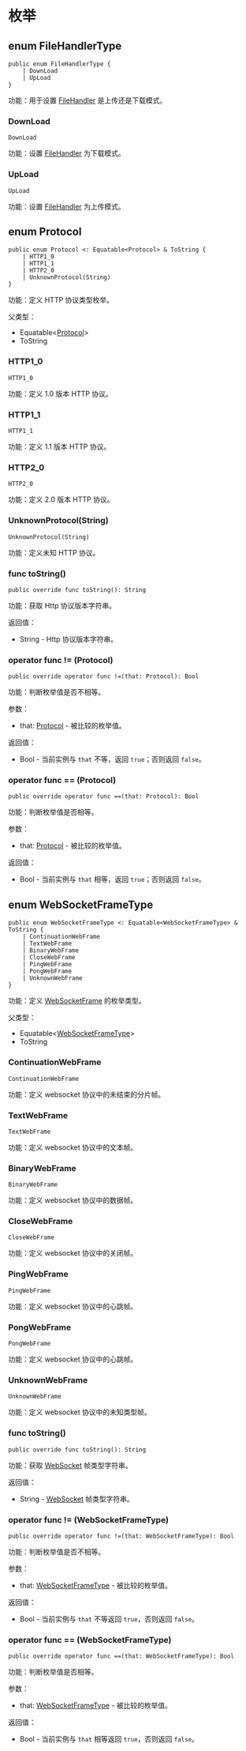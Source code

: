 # 枚举

## enum FileHandlerType

```cangjie
public enum FileHandlerType {
    | DownLoad
    | UpLoad
}
```

功能：用于设置 [FileHandler](http_package_classes.md#class-filehandler) 是上传还是下载模式。

### DownLoad

```cangjie
DownLoad
```

功能：设置 [FileHandler](http_package_classes.md#class-filehandler) 为下载模式。

### UpLoad

```cangjie
UpLoad
```

功能：设置 [FileHandler](http_package_classes.md#class-filehandler) 为上传模式。

## enum Protocol

```cangjie
public enum Protocol <: Equatable<Protocol> & ToString {
    | HTTP1_0
    | HTTP1_1
    | HTTP2_0
    | UnknownProtocol(String)
}
```

功能：定义 HTTP 协议类型枚举。

父类型：

- Equatable\<[Protocol](#enum-protocol)>
- ToString

### HTTP1_0

```cangjie
HTTP1_0
```

功能：定义 1.0 版本 HTTP 协议。

### HTTP1_1

```cangjie
HTTP1_1
```

功能：定义 1.1 版本 HTTP 协议。

### HTTP2_0

```cangjie
HTTP2_0
```

功能：定义 2.0 版本 HTTP 协议。

### UnknownProtocol(String)

```cangjie
UnknownProtocol(String)
```

功能：定义未知 HTTP 协议。

### func toString()

```cangjie
public override func toString(): String
```

功能：获取 Http 协议版本字符串。

返回值：

- String - Http 协议版本字符串。

### operator func != (Protocol)

```cangjie
public override operator func !=(that: Protocol): Bool
```

功能：判断枚举值是否不相等。

参数：

- that: [Protocol](http_package_enums.md#enum-protocol) - 被比较的枚举值。

返回值：

- Bool - 当前实例与 `that` 不等，返回 `true`；否则返回 `false`。

### operator func == (Protocol)

```cangjie
public override operator func ==(that: Protocol): Bool
```

功能：判断枚举值是否相等。

参数：

- that: [Protocol](http_package_enums.md#enum-protocol) - 被比较的枚举值。

返回值：

- Bool - 当前实例与 `that` 相等，返回 `true`；否则返回 `false`。

## enum WebSocketFrameType

```cangjie
public enum WebSocketFrameType <: Equatable<WebSocketFrameType> & ToString {
    | ContinuationWebFrame
    | TextWebFrame
    | BinaryWebFrame
    | CloseWebFrame
    | PingWebFrame
    | PongWebFrame
    | UnknownWebFrame
}
```

功能：定义 [WebSocketFrame](http_package_classes.md#class-websocketframe) 的枚举类型。

父类型：

- Equatable\<[WebSocketFrameType](#enum-websocketframetype)>
- ToString

### ContinuationWebFrame

```cangjie
ContinuationWebFrame
```

功能：定义 websocket 协议中的未结束的分片帧。

### TextWebFrame

```cangjie
TextWebFrame
```

功能：定义 websocket 协议中的文本帧。

### BinaryWebFrame

```cangjie
BinaryWebFrame
```

功能：定义 websocket 协议中的数据帧。

### CloseWebFrame

```cangjie
CloseWebFrame
```

功能：定义 websocket 协议中的关闭帧。

### PingWebFrame

```cangjie
PingWebFrame
```

功能：定义 websocket 协议中的心跳帧。

### PongWebFrame

```cangjie
PongWebFrame
```

功能：定义 websocket 协议中的心跳帧。

### UnknownWebFrame

```cangjie
UnknownWebFrame
```

功能：定义 websocket 协议中的未知类型帧。

### func toString()

```cangjie
public override func toString(): String
```

功能：获取 [WebSocket](http_package_classes.md#class-websocket) 帧类型字符串。

返回值：

- String - [WebSocket](http_package_classes.md#class-websocket) 帧类型字符串。

### operator func != (WebSocketFrameType)

```cangjie
public override operator func !=(that: WebSocketFrameType): Bool
```

功能：判断枚举值是否不相等。

参数：

- that: [WebSocketFrameType](http_package_enums.md#enum-websocketframetype) - 被比较的枚举值。

返回值：

- Bool - 当前实例与 `that` 不等返回 `true`，否则返回 `false`。

### operator func == (WebSocketFrameType)

```cangjie
public override operator func ==(that: WebSocketFrameType): Bool
```

功能：判断枚举值是否相等。

参数：

- that: [WebSocketFrameType](http_package_enums.md#enum-websocketframetype) - 被比较的枚举值。

返回值：

- Bool - 当前实例与 `that` 相等返回 `true`，否则返回 `false`。
